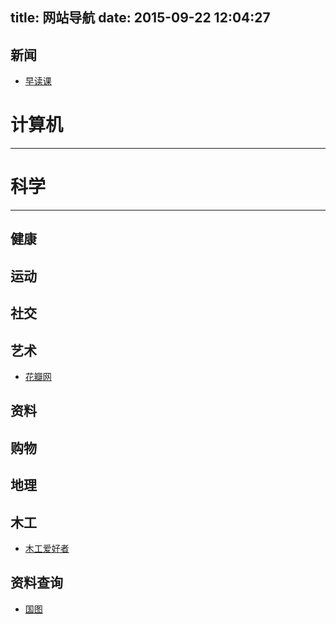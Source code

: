 title: 网站导航
date: 2015-09-22 12:04:27
---
新闻
----
- [早读课](http://zaodula.com/)

# 计算机
----


# 科学
----


健康
----


运动
----


社交
----


艺术
----

- [花瓣网](http://huaban.com/)


资料
----

购物
----


地理
----


木工
----
- [木工爱好者](http://www.zuojiaju.com/)


资料查询
----
- [国图](http://opac.nlc.gov.cn/F/3AH16JLJ865X6AK3288JK2CT2CC2L2NUK6BNX7D1JD8973V2YK-03290?func=find-b-0)




